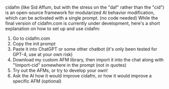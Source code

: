 cidafm (like Sid Affum, but with the stress on the "daf" rather than the "cid") is an open-source framework for modularized AI behavior modification, which can be activated with a single prompt. (no code needed) While the final version of cidafm.com is currently under development, here's a short explanation on how to set up and use cidafm: 
1. Go to cidafm.com
2. Copy the init prompt
3. Paste it into ChatGPT or some other chatbot (it's only been tested for GPT-4, use at your own risk)
4. Download my custom AFM library, then import it into the chat along with "!import-cid" somewhere in the prompt (not in quotes)
5. Try out the AFMs, or try to develop your own!
6. Ask the AI how it would improve cidafm, or how it would improve a specific AFM (optional)
